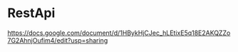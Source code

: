 # RestApi 

https://docs.google.com/document/d/1HBykHjCJec_hLEtixE5q18E2AKQZZo7G2AhnjOufim4/edit?usp=sharing